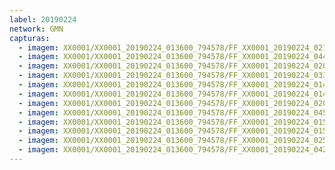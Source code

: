 ```yaml
---
label: 20190224
network: GMN
capturas:
  - imagem: XX0001/XX0001_20190224_013600_794578/FF_XX0001_20190224_021756_184_0043520.fits_maxpixel.jpg
  - imagem: XX0001/XX0001_20190224_013600_794578/FF_XX0001_20190224_044340_342_0192256.fits_maxpixel.jpg
  - imagem: XX0001/XX0001_20190224_013600_794578/FF_XX0001_20190224_020728_397_0032512.fits_maxpixel.jpg
  - imagem: XX0001/XX0001_20190224_013600_794578/FF_XX0001_20190224_033737_049_0125184.fits_maxpixel.jpg
  - imagem: XX0001/XX0001_20190224_013600_794578/FF_XX0001_20190224_014726_937_0011776.fits_maxpixel.jpg
  - imagem: XX0001/XX0001_20190224_013600_794578/FF_XX0001_20190224_014923_504_0013824.fits_maxpixel.jpg
  - imagem: XX0001/XX0001_20190224_013600_794578/FF_XX0001_20190224_020712_993_0032256.fits_maxpixel.jpg
  - imagem: XX0001/XX0001_20190224_013600_794578/FF_XX0001_20190224_045849_036_0207616.fits_maxpixel.jpg
  - imagem: XX0001/XX0001_20190224_013600_794578/FF_XX0001_20190224_015419_352_0018944.fits_maxpixel.jpg
  - imagem: XX0001/XX0001_20190224_013600_794578/FF_XX0001_20190224_015535_539_0020224.fits_maxpixel.jpg
  - imagem: XX0001/XX0001_20190224_013600_794578/FF_XX0001_20190224_025629_096_0083712.fits_maxpixel.jpg
  - imagem: XX0001/XX0001_20190224_013600_794578/FF_XX0001_20190224_042629_238_0174592.fits_maxpixel.jpg
---
```

